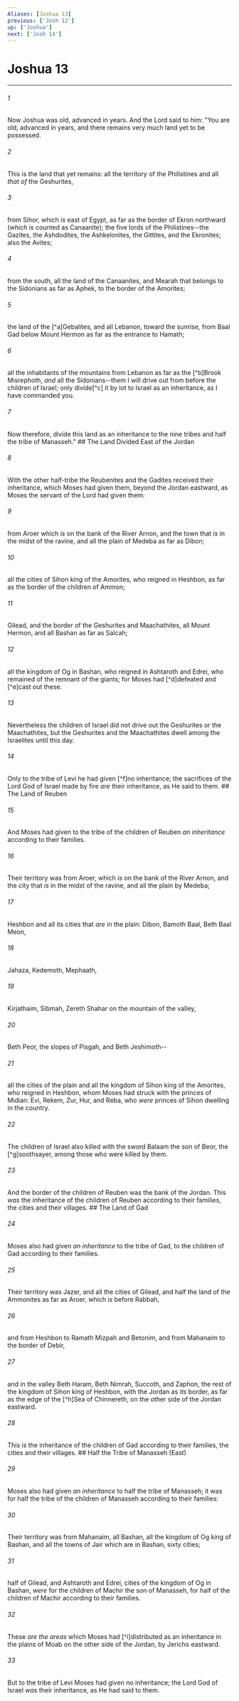 ```yaml
---
Aliases: [Joshua 13]
previous: ['Josh 12']
up: ['Joshua']
next: ['Josh 14']
---
```

# Joshua 13

***


###### 1 
Now Joshua was old, advanced in years. And the Lord said to him: "You are old, advanced in years, and there remains very much land yet to be possessed. 

###### 2 
This is the land that yet remains: all the territory of the Philistines and all _that of_ the Geshurites, 

###### 3 
from Sihor, which _is_ east of Egypt, as far as the border of Ekron northward (_which_ is counted as Canaanite); the five lords of the Philistines--the Gazites, the Ashdodites, the Ashkelonites, the Gittites, and the Ekronites; also the Avites; 

###### 4 
from the south, all the land of the Canaanites, and Mearah that belongs to the Sidonians as far as Aphek, to the border of the Amorites; 

###### 5 
the land of the [^a]Gebalites, and all Lebanon, toward the sunrise, from Baal Gad below Mount Hermon as far as the entrance to Hamath; 

###### 6 
all the inhabitants of the mountains from Lebanon as far as the [^b]Brook Misrephoth, _and_ all the Sidonians--them I will drive out from before the children of Israel; only divide[^c] it by lot to Israel as an inheritance, as I have commanded you. 

###### 7 
Now therefore, divide this land as an inheritance to the nine tribes and half the tribe of Manasseh." ## The Land Divided East of the Jordan 

###### 8 
With the other half-tribe the Reubenites and the Gadites received their inheritance, which Moses had given them, beyond the Jordan eastward, as Moses the servant of the Lord had given them: 

###### 9 
from Aroer which _is_ on the bank of the River Arnon, and the town that _is_ in the midst of the ravine, and all the plain of Medeba as far as Dibon; 

###### 10 
all the cities of Sihon king of the Amorites, who reigned in Heshbon, as far as the border of the children of Ammon; 

###### 11 
Gilead, and the border of the Geshurites and Maachathites, all Mount Hermon, and all Bashan as far as Salcah; 

###### 12 
all the kingdom of Og in Bashan, who reigned in Ashtaroth and Edrei, who remained of the remnant of the giants; for Moses had [^d]defeated and [^e]cast out these. 

###### 13 
Nevertheless the children of Israel did not drive out the Geshurites or the Maachathites, but the Geshurites and the Maachathites dwell among the Israelites until this day. 

###### 14 
Only to the tribe of Levi he had given [^f]no inheritance; the sacrifices of the Lord God of Israel made by fire _are_ their inheritance, as He said to them. ## The Land of Reuben 

###### 15 
And Moses had given to the tribe of the children of Reuben _an inheritance_ according to their families. 

###### 16 
Their territory was from Aroer, which _is_ on the bank of the River Arnon, and the city that _is_ in the midst of the ravine, and all the plain by Medeba; 

###### 17 
Heshbon and all its cities that _are_ in the plain: Dibon, Bamoth Baal, Beth Baal Meon, 

###### 18 
Jahaza, Kedemoth, Mephaath, 

###### 19 
Kirjathaim, Sibmah, Zereth Shahar on the mountain of the valley, 

###### 20 
Beth Peor, the slopes of Pisgah, and Beth Jeshimoth-- 

###### 21 
all the cities of the plain and all the kingdom of Sihon king of the Amorites, who reigned in Heshbon, whom Moses had struck with the princes of Midian: Evi, Rekem, Zur, Hur, and Reba, who _were_ princes of Sihon dwelling in the country. 

###### 22 
The children of Israel also killed with the sword Balaam the son of Beor, the [^g]soothsayer, among those who were killed by them. 

###### 23 
And the border of the children of Reuben was the bank of the Jordan. This _was_ the inheritance of the children of Reuben according to their families, the cities and their villages. ## The Land of Gad 

###### 24 
Moses also had given _an inheritance_ to the tribe of Gad, to the children of Gad according to their families. 

###### 25 
Their territory was Jazer, and all the cities of Gilead, and half the land of the Ammonites as far as Aroer, which _is_ before Rabbah, 

###### 26 
and from Heshbon to Ramath Mizpah and Betonim, and from Mahanaim to the border of Debir, 

###### 27 
and in the valley Beth Haram, Beth Nimrah, Succoth, and Zaphon, the rest of the kingdom of Sihon king of Heshbon, with the Jordan as _its_ border, as far as the edge of the [^h]Sea of Chinnereth, on the other side of the Jordan eastward. 

###### 28 
This _is_ the inheritance of the children of Gad according to their families, the cities and their villages. ## Half the Tribe of Manasseh (East) 

###### 29 
Moses also had given _an inheritance_ to half the tribe of Manasseh; it was for half the tribe of the children of Manasseh according to their families: 

###### 30 
Their territory was from Mahanaim, all Bashan, all the kingdom of Og king of Bashan, and all the towns of Jair which are in Bashan, sixty cities; 

###### 31 
half of Gilead, and Ashtaroth and Edrei, cities of the kingdom of Og in Bashan, _were_ for the children of Machir the son of Manasseh, for half of the children of Machir according to their families. 

###### 32 
These _are the areas_ which Moses had [^i]distributed as an inheritance in the plains of Moab on the other side of the Jordan, by Jericho eastward. 

###### 33 
But to the tribe of Levi Moses had given no inheritance; the Lord God of Israel _was_ their inheritance, as He had said to them.

